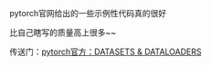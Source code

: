 pytorch官网给出的一些示例性代码真的很好

比自己瞎写的质量高上很多~~

传送门：[pytorch官方：DATASETS & DATALOADERS](https://pytorch.org/tutorials/beginner/basics/data_tutorial.html)
